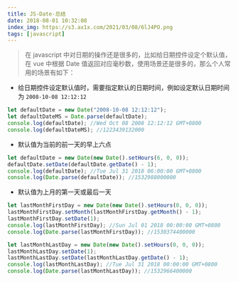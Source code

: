 ```yaml
---
title: JS-Date-总结
date: 2018-08-01 10:32:08
index_img: https://s3.ax1x.com/2021/03/08/6lJ4PO.png
tags: [javascript]
---
```


> 在 javascript 中对日期的操作还是很多的，比如给日期控件设定个默认值，在 vue 中根据 Date 值返回对应毫秒数，使用场景还是很多的，那么个人常用的场景有如下：

- 给日期控件设定默认值时，需要指定默认的日期时间，例如设定默认日期时间为 `2008-10-08 12:12:12`

```javascript
let defaultDate = new Date("2008-10-08 12:12:12");
let defaultDateMS = Date.parse(defaultDate);
console.log(defaultDate); //Wed Oct 08 2008 12:12:12 GMT+0800
console.log(defaultDateMS); //1223439132000
```

- 默认值为当前的前一天的早上六点

```javascript
let defaultDate = new Date(new Date().setHours(6, 0, 0));
defaultDate.setDate(defaultDate.getDate() - 1);
console.log(defaultDate); //Tue Jul 31 2018 06:00:00 GMT+0800
console.log(Date.parse(defaultDate)); //1532988000000
```

- 默认值为上月的第一天或最后一天

```javascript
let lastMonthFirstDay = new Date(new Date().setHours(0, 0, 0));
lastMonthFirstDay.setMonth(lastMonthFirstDay.getMonth() - 1);
lastMonthFirstDay.setDate(1);
console.log(lastMonthFirstDay); //Sun Jul 01 2018 00:00:00 GMT+0800
console.log(Date.parse(lastMonthFirstDay)); //1530374400000

let lastMonthLastDay = new Date(new Date().setHours(0, 0, 0));
lastMonthLastDay.setDate(1);
lastMonthLastDay.setDate(lastMonthLastDay.getDate() - 1);
console.log(lastMonthLastDay); //Tue Jul 31 2018 00:00:00 GMT+0800
console.log(Date.parse(lastMonthLastDay)); //1532966400000
```
